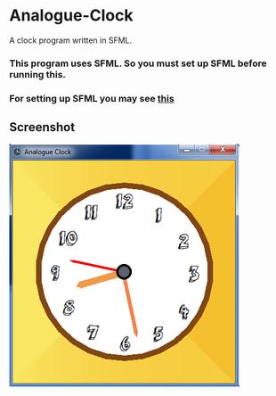 # Analogue-Clock
A clock program written in SFML.

### This program uses SFML. So you must set up SFML before running this.
### For setting up SFML you may see [this](https://www.sfml-dev.org/tutorials/2.5/)

## Screenshot
![Analogue Clock](img/screenshot.PNG)
